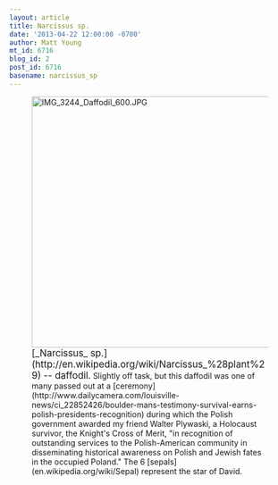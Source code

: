 ```yaml
---
layout: article
title: Narcissus sp.
date: '2013-04-22 12:00:00 -0700'
author: Matt Young
mt_id: 6716
blog_id: 2
post_id: 6716
basename: narcissus_sp
---
```

<figure>
<img src="{{ site.baseurl }}/uploads/2013/IMG_3244_Daffodil_600.JPG" alt="IMG_3244_Daffodil_600.JPG" width="600" height="450" />
<figcaption markdown="span">
<big>[_Narcissus_ sp.](http://en.wikipedia.org/wiki/Narcissus_%28plant%29) -- daffodil.</big> Slightly off task, but this daffodil was one of many passed out at a [ceremony](http://www.dailycamera.com/louisville-news/ci_22852426/boulder-mans-testimony-survival-earns-polish-presidents-recognition) during which the Polish government awarded my friend Walter Plywaski, a Holocaust survivor, the Knight's Cross of Merit, "in recognition of outstanding services to the Polish-American community in disseminating historical awareness on Polish and Jewish fates in the occupied Poland." The 6 [sepals](en.wikipedia.org/wiki/Sepal) represent the star of David.


</figcaption>
</figure>
